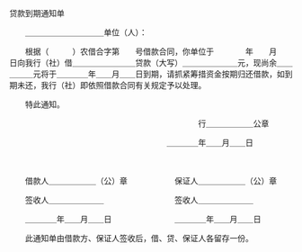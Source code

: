 



贷款到期通知单



 

　　＿＿＿＿＿＿＿＿＿＿单位（人）：

　　根据（　　　）农借合字第　　号借款合同，你单位于　　　　年　　月　　日向我行（社）借＿＿＿＿＿＿＿＿贷款（大写）＿＿＿＿＿＿＿元，现尚余＿＿＿＿＿元将于＿＿＿＿年＿＿月＿＿日到期，请抓紧筹措资金按期归还借款，如到期未还，我行（社）即依照借款合同有关规定予以处理。

　　特此通知。

　　　　　　　　　　　　　　　　　　　　　　　　行＿＿＿＿＿＿公章

　　　　　　　　　　　　　　　　　　　　＿＿＿＿年＿＿月＿＿日　　

　　

　　借款人＿＿＿＿＿＿（公）章　　　　　　保证人＿＿＿＿＿＿（公）章

　　签收人＿＿＿＿＿＿＿　　　　　　　　　签收人＿＿＿＿＿＿＿

　　＿＿＿＿年＿＿月＿＿日　　　　　　　　＿＿＿＿年＿＿月＿＿日

　　此通知单由借款方、保证人签收后，借、贷、保证人各留存一份。